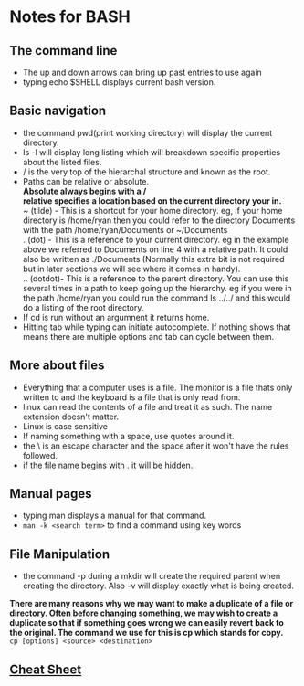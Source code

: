 # Notes for BASH

## The command line
- The up and down arrows can bring up past entries to use again
- typing echo $SHELL displays current bash version.  

## Basic navigation  
- the command pwd(print working directory) will display the current directory.  
- ls -l will display long listing which will breakdown specific properties about the listed files.  
- / is the very top of the hierarchal structure and known as the root.
- Paths can be relative or absolute.  
**Absolute always begins with a /**  
**relative specifies a location based on the current directory your in.**  
~ (tilde) - This is a shortcut for your home directory. eg, if your home directory is /home/ryan then you could refer to the directory Documents with the path /home/ryan/Documents or ~/Documents  
. (dot) - This is a reference to your current directory. eg in the example above we referred to Documents on line 4 with a relative path. It could also be written as ./Documents (Normally this extra bit is not required but in later sections we will see where it comes in handy).  
.. (dotdot)- This is a reference to the parent directory. You can use this several times in a path to keep going up the hierarchy. eg if you were in the path /home/ryan you could run the command ls ../../ and this would do a listing of the root directory.  
- If cd is run without an argumnent it returns home.
- Hitting tab while typing can initiate autocomplete. If nothing shows that means there are multiple options and tab can cycle between them.  

## More about files  
- Everything that a computer uses is a file. The monitor is a file thats only written to and the keyboard is a file that is only read from.
- linux can read the contents of a file and treat it as such. The name extension doesn't matter.
- Linux is case sensitive
- If naming something with a space, use quotes around it.  
- the \ is an escape character and the space after it won't have the rules followed.  
- if the file name begins with . it will be hidden.

## Manual pages
- typing man<command to look up> displays a manual for that command.
- ````man -k <search term>```` to find a command using key words

## File Manipulation

- the command -p during a mkdir will create the required parent when creating the directory. Also -v  will display exactly what is being created.  

**There are many reasons why we may want to make a duplicate of a file or directory. Often before changing something, we may wish to create a duplicate so that if something goes wrong we can easily revert back to the original. The command we use for this is cp which stands for copy.**  
````cp [options] <source> <destination>````

## [Cheat Sheet](https://ryanstutorials.net/linuxtutorial/cheatsheet.php)  

